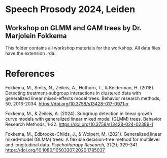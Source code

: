 # Speech Prosody 2024, Leiden

## Workshop on GLMM and GAM trees by Dr. Marjolein Fokkema

This folder contains all workshop materials for the workshop. All data files have the extension .rda. 

# References

Fokkema, M., Smits, N., Zeileis, A., Hothorn, T., & Kelderman, H. (2018). Detecting treatment-subgroup interactions in clustered data with generalized linear mixed-effects model trees. Behavior research methods, 50, 2016-2034. https://doi.org/10.3758/s13428-017-0971-x

Fokkema, M., & Zeileis, A. (2024). Subgroup detection in linear growth curve models with generalized linear mixed model (GLMM) trees. Behavior Research Methods, 1-22. https://doi.org/10.3758/s13428-024-02389-1

Fokkema, M., Edbrooke-Childs, J., & Wolpert, M. (2021). Generalized linear mixed-model (GLMM) trees: A flexible decision-tree method for multilevel and longitudinal data. *Psychotherapy Research, 31*(3), 329-341. https://doi.org/10.1080/10503307.2020.1785037
